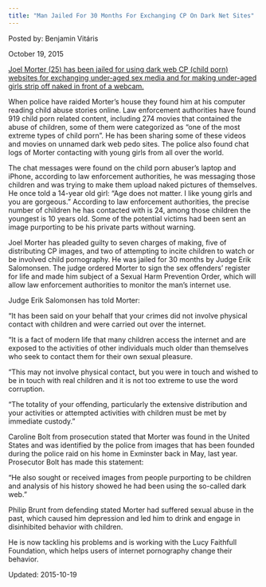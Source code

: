 ```yaml
---
title: "Man Jailed For 30 Months For Exchanging CP On Dark Net Sites"
---
```


Posted by: Benjamin Vitáris 

<span>October 19, 2015</span>

<p><a href="http://www.middevongazette.co.uk/Dark-web-user-jailed-luring-girls-online/story-27998173-detail/story.html">Joel Morter (25) has been jailed for using dark web CP (child porn) websites for exchanging under-aged sex media and for making under-aged girls strip off naked in front of a webcam.</a></p>
<p>When police have raided Morter’s house they found him at his computer reading child abuse stories online. Law enforcement authorities have found 919 child porn related content, including 274 movies that contained the abuse of children, some of them were categorized as &#8220;one of the most extreme types of child porn&#8221;. He has been sharing some of these videos and movies on unnamed dark web pedo sites. The police also found chat logs of Morter contacting with young girls from all over the world.</p>
<p>The chat messages were found on the child porn abuser’s laptop and iPhone, according to law enforcement authorities, he was messaging those children and was trying to make them upload naked pictures of themselves. He once told a 14-year old girl: &#8220;Age does not matter. I like young girls and you are gorgeous.&#8221; According to law enforcement authorities, the precise number of children he has contacted with is 24, among those children the youngest is 10 years old. Some of the potential victims had been sent an image purporting to be his private parts without warning.</p>
<p>Joel Morter has pleaded guilty to seven charges of making, five of distributing CP images, and two of attempting to incite children to watch or be involved child pornography. He was jailed for 30 months by Judge Erik Salomonsen. The judge ordered Morter to sign the sex offenders’ register for life and made him subject of a Sexual Harm Prevention Order, which will allow law enforcement authorities to monitor the man’s internet use.</p>
<p>Judge Erik Salomonsen has told Morter:</p>
<p>&#8220;It has been said on your behalf that your crimes did not involve physical contact with children and were carried out over the internet.</p>
<p>&#8220;It is a fact of modern life that many children access the internet and are exposed to the activities of other individuals much older than themselves who seek to contact them for their own sexual pleasure.</p>
<p>&#8220;This may not involve physical contact, but you were in touch and wished to be in touch with real children and it is not too extreme to use the word corruption.</p>
<p>&#8220;The totality of your offending, particularly the extensive distribution and your activities or attempted activities with children must be met by immediate custody.&#8221;</p>
<p>Caroline Bolt from prosecution stated that Morter was found in the United States and was identified by the police from images that has been founded during the police raid on his home in Exminster back in May, last year. Prosecutor Bolt has made this statement:</p>
<p>&#8220;He also sought or received images from people purporting to be children and analysis of his history showed he had been using the so-called dark web.&#8221;</p>
<p>Philip Brunt from defending stated Morter had suffered sexual abuse in the past, which caused him depression and led him to drink and engage in disinhibited behavior with children.</p>
<p>He is now tackling his problems and is working with the Lucy Faithfull Foundation, which helps users of internet pornography change their behavior.</p>

Updated: 2015-10-19


